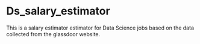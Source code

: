 # Ds_salary_estimator
This is a salary estimator estimator for Data Science jobs based on the data collected from the glassdoor website.
